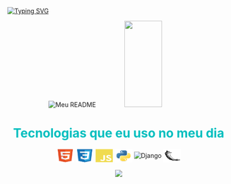 [![Typing SVG](https://readme-typing-svg.herokuapp.com/?color=00bfbf&size=35&center=true&vCenter=true&width=1000&lines=Olá!+Meu+Nome+é+Gabriel+Gontijo+;Sou+Desenvolvedor+FullStack+;Seja+Bem+Vindo!+:%60)](https://git.io/typing-svg)
<div align="center">  
  <img width="49%" height="195px" src="https://github-readme-stats.vercel.app/api?username=gontijogabriel&show_icons=true&count_private=true&hide_border=true&title_color=00bfbf&icon_color=00bfbf&text_color=fff&bg_color=0d1117" alt="Meu README" /> 
  <img width="41%" height="195px" src="https://github-readme-stats.vercel.app/api/top-langs/?username=gontijogabriel&layout=compact&hide_border=true&title_color=008B8B&text_color=fff&bg_color=0d1117" />
</div>
<h1 align="center" style="color:#00bfbf">Tecnologias que eu uso no meu dia</h1>
<div  align="center"> 
    <img align="center" height="30" width="40" alt="html-icon" src="https://raw.githubusercontent.com/devicons/devicon/master/icons/html5/html5-original.svg">
    <img align="center" height="30" width="40" alt="css-icon" src="https://raw.githubusercontent.com/devicons/devicon/master/icons/css3/css3-original.svg">
    <img align="center" height="30" width="40" alt="css-icon" src="https://raw.githubusercontent.com/devicons/devicon/master/icons/javascript/javascript-plain.svg">
    <img align="center" height="30" width="40" alt="Python" src="https://raw.githubusercontent.com/devicons/devicon/master/icons/python/python-original.svg">
    <img align="center" height="30" width="40" alt="Django" src="https://static.djangoproject.com/img/logos/django-logo-positive.svg">
    <img align="center" height="30" width="40" alt="Flask" src="https://raw.githubusercontent.com/devicons/devicon/master/icons/flask/flask-original.svg">
</div>
<div  align="center">
  <br>
  <a href="https://www.linkedin.com/in/gontijogabriel/" target="_blank"><img src="https://img.shields.io/badge/-LinkedIn-%230077B5?style=for-the-badge&logo=linkedin&logoColor=white" target="_blank"></a> 
</div>

